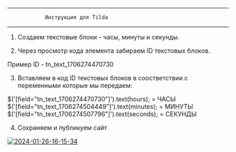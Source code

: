 ------------------------------------------------------
                Инструкция для Tilda
------------------------------------------------------

1. Создаем текстовые блоки - часы, минуты и секунды.

2. Через просмотр кода элемента забираем ID текстовых блоков.

Пример ID - tn_text_1706274470730

3. Вставляем в код ID текстовых блоков в соостветствии с переменными которые мы передаем:

$('[field="tn_text_1706274470730"]').text(hours); = ЧАСЫ
$('[field="tn_text_1706274504449"]').text(minutes); = МИНУТЫ
$('[field="tn_text_1706274507796"]').text(seconds); = СЕКУНДЫ

4. Сохраняем и публикуем сайт


<a href="https://imgbb.com/"><img src="https://i.ibb.co/FJqkmzP/2024-01-26-16-15-34.gif" alt="2024-01-26-16-15-34" border="0"></a>
